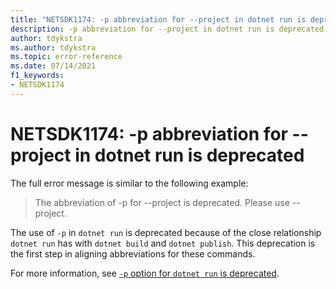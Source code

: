 ```yaml
---
title: "NETSDK1174: -p abbreviation for --project in dotnet run is deprecated"
description: -p abbreviation for --project in dotnet run is deprecated.
author: tdykstra
ms.author: tdykstra
ms.topic: error-reference
ms.date: 07/14/2021
f1_keywords:
- NETSDK1174
---
```

# NETSDK1174: -p abbreviation for --project in dotnet run is deprecated

The full error message is similar to the following example:

> The abbreviation of -p for --project is deprecated. Please use --project.

The use of `-p` in `dotnet run` is deprecated because of the close relationship `dotnet run` has with `dotnet build` and `dotnet publish`. This deprecation is the first step in aligning abbreviations for these commands.

For more information, see [`-p` option for `dotnet run` is deprecated](../../compatibility/sdk/6.0/deprecate-p-option-dotnet-run.md).
